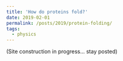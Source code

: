 ```yaml
---
title: 'How do proteins fold?'
date: 2019-02-01
permalink: /posts/2019/protein-folding/
tags:
  - physics
---
```


(Site construction in progress... stay posted)
